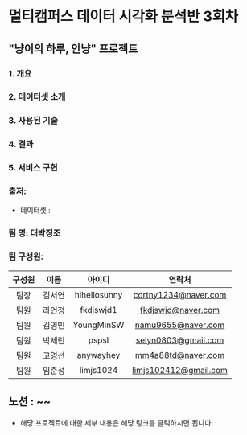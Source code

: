 # 멀티캠퍼스 데이터 시각화 분석반 3회차

## "냥이의 하루, 안냥" 프로젝트 


### 1. 개요

### 2. 데이터셋 소개

### 3. 사용된 기술


### 4. 결과


### 5. 서비스 구현

### 출저: 
- 데이터셋 :



### 팀 명: 대박징조
### 팀 구성원:

|구성원|이름|아이디|연락처|
|:-----:|:-----:|:-----:|:-----:|
|팀장|김서연|hihellosunny|cortny1234@naver.com|
|팀원|라언정|fkdjswjd1|fkdjswjd@naver.com|
|팀원|김영민|YoungMinSW|namu9655@naver.com|
|팀원|박세린|pspsl|selyn0803@gmail.com|
|팀원|고영선|anywayhey|mm4a88td@naver.com|
|팀원|임준성|limjs1024 |limjs102412@gmail.com|

## 노션 : ~~
- 해당 프로젝트에 대한 세부 내용은 해당 링크를 클릭하시면 됩니다.




